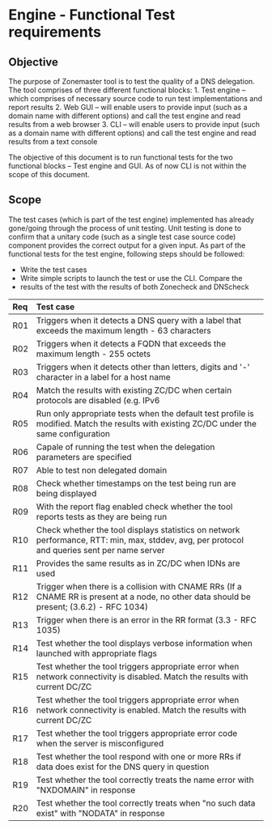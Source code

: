 Engine - Functional Test requirements
======================================

Objective
----------
The purpose of Zonemaster tool is to test the quality of a DNS delegation.
The tool comprises of three different functional blocks: 1. Test engine – 
which comprises of necessary source code to run test
implementations and report results
   2. Web GUI – will enable users to provide input (such as a domain name 
with
different options) and call the test engine and read results from a web
browser
   3. CLI – will enable users to provide input (such as a domain name with
different options) and call the test engine and read results from a text
console

The objective of this document is to run functional tests for the two
functional blocks – Test engine and GUI. As of now CLI is not within the
scope of this document.

Scope
------

The test cases (which is part of the test engine) implemented has already
gone/going through the process of unit testing. Unit testing is done to
confirm that a unitary code (such as a single test case source code)
component provides the correct output for a given input. As part of the
functional tests for the test engine, following steps should be followed:
   * Write the test cases
   * Write simple scripts to launch the test or use the CLI.  Compare the 
   * results of the test with the results of both Zonecheck and
DNScheck



|Req| Test case                                  | 
|:--|:-------------------------------------------|
|R01|Triggers when it detects a DNS query with a label that exceeds the maximum length - 63 characters|
|R02|Triggers when it detects a FQDN that exceeds the maximum length - 255 octets|
|R03|Triggers when it detects other than letters, digits and '-' character in a label for a host name|
|R04|Match the results with existing ZC/DC when certain protocols are disabled (e.g. IPv6|
|R05| Run only appropriate tests when the default test profile is modified. Match the results with existing ZC/DC under the same configuration|
|R06|Capale of running the test when the delegation parameters are specified|
|R07|Able to test non delegated domain|
|R08|Check whether timestamps on the test being run are being displayed|
|R09|With the report flag enabled check whether the tool reports tests as they are being run|
|R10|Check whether the tool displays statistics on network performance, RTT: min, max, stddev, avg, per protocol and queries sent per name server|
|R11|Provides the same results as in ZC/DC when IDNs are used|
|R12|Trigger when there is a collision with CNAME RRs (If a CNAME RR is present at a node, no other data should be present; (3.6.2) - RFC 1034) |
|R13|Trigger when there is an error in the RR format (3.3 - RFC 1035)|
|R14|Test whether the tool displays verbose information when launched with appropriate flags|
|R15|Test whether the tool triggers appropriate error when network connectivity is disabled. Match the results with current DC/ZC|
|R16|Test whether the tool triggers appropriate error when network connectivity is enabled. Match the results with current DC/ZC|
|R17|Test whether the tool triggers appropriate error code when the server is misconfigured|
|R18|Test whether the tool respond with one or more RRs if data does exist for the DNS query in question|
|R19|Test whether the tool correctly treats the name error with "NXDOMAIN" in response|
|R20|Test whether the tool correctly treats when "no such data exist"  with "NODATA" in response|


